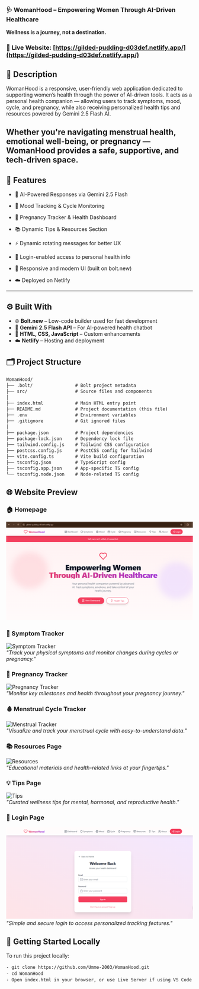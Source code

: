 ###  **🩺 WomanHood – Empowering Women Through AI-Driven Healthcare**

**Wellness is a journey, not a destination.**

### 🔗 **Live Website**: [https://gilded-pudding-d03def.netlify.app/](https://gilded-pudding-d03def.netlify.app/)

## **🌸 Description**
WomanHood is a responsive, user-friendly web application dedicated to supporting women’s health through the power of AI-driven tools. It acts as a personal health companion — allowing users to track symptoms, mood, cycle, and pregnancy, while also receiving personalized health tips and resources powered by Gemini 2.5 Flash AI.

Whether you're navigating menstrual health, emotional well-being, or pregnancy — WomanHood provides a safe, supportive, and tech-driven space.
---------------------------------------------------------------------------------------------------------------------------------------------------------------------------------------------------------------------
## **🚀 Features**
- 💬 AI-Powered Responses via Gemini 2.5 Flash

- 🧠 Mood Tracking & Cycle Monitoring

- 📅 Pregnancy Tracker & Health Dashboard

- 📚 Dynamic Tips & Resources Section

- ⚡ Dynamic rotating messages for better UX

- 🔐 Login-enabled access to personal health info

- 📱 Responsive and modern UI (built on bolt.new)

- ☁️ Deployed on Netlify
---------------------------------------------------------------------------------------------------------------------------------------------------------------------------------------------------------------------
## ⚙️ Built With

- 🌐 **Bolt.new** – Low-code builder used for fast development
- 💬 **Gemini 2.5 Flash API** – For AI-powered health chatbot
- 🎨 **HTML, CSS, JavaScript** – Custom enhancements
- ☁️ **Netlify** – Hosting and deployment

## 🗂️ Project Structure

```plaintext
WomanHood/
├── .bolt/                # Bolt project metadata
├── src/                  # Source files and components
│
├── index.html            # Main HTML entry point
├── README.md             # Project documentation (this file)
├── .env                  # Environment variables
├── .gitignore            # Git ignored files
│
├── package.json          # Project dependencies
├── package-lock.json     # Dependency lock file
├── tailwind.config.js    # Tailwind CSS configuration
├── postcss.config.js     # PostCSS config for Tailwind
├── vite.config.ts        # Vite build configuration
├── tsconfig.json         # TypeScript config
├── tsconfig.app.json     # App-specific TS config
└── tsconfig.node.json    # Node-related TS config
```

## 🌐 Website Preview

### 🏠 Homepage
![Homepage](Home_pg.png)

### 💊 Symptom Tracker
![Symptom Tracker](symptom-tracker.png)  
*"Track your physical symptoms and monitor changes during cycles or pregnancy."*

### 🤰 Pregnancy Tracker
![Pregnancy Tracker](pregnancytracker.png)  
*"Monitor key milestones and health throughout your pregnancy journey."*

### 🩸 Menstrual Cycle Tracker
![Menstrual Tracker](mentrualtracker.png)  
*"Visualize and track your menstrual cycle with easy-to-understand data."*

### 📚 Resources Page
![Resources](resourcespg.png)  
*"Educational materials and health-related links at your fingertips."*

### 💡 Tips Page
![Tips](tipspg.png)  
*"Curated wellness tips for mental, hormonal, and reproductive health."*

### 🔐 Login Page
![Login](login_pg.png)  
*"Simple and secure login to access personalized tracking features."*

## 🚀 Getting Started Locally

To run this project locally:
```bash
- git clone https://github.com/Umme-2003/WomanHood.git
- cd WomanHood
- Open index.html in your browser, or use Live Server if using VS Code.
```


